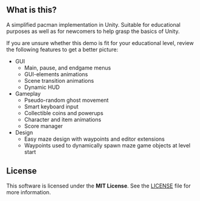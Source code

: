 ## What is this?
A simplified pacman implementation in Unity. Suitable for educational purposes as well as for newcomers to help grasp the basics of Unity.

If you are unsure whether this demo is fit for your educational level, review the following features to get a better picture:
 * GUI
   * Main, pause, and endgame menus
   * GUI-elements animations
   * Scene transition animations
   * Dynamic HUD
 * Gameplay
   * Pseudo-random ghost movement
   * Smart keyboard input
   * Collectible coins and powerups
   * Character and item animations
   * Score manager
 * Design
   * Easy maze design with waypoints and editor extensions
   * Waypoints used to dynamically spawn maze game objects at level start  
 
## License

This software is licensed under the **MIT License**. See the [LICENSE](LICENSE) file for more information.
